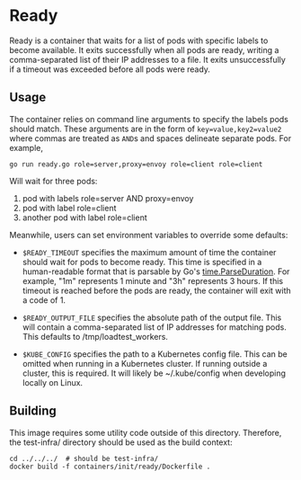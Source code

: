 # Ready

Ready is a container that waits for a list of pods with specific labels to
become available. It exits successfully when all pods are ready, writing a
comma-separated list of their IP addresses to a file. It exits unsuccessfully if
a timeout was exceeded before all pods were ready.

## Usage

The container relies on command line arguments to specify the labels pods should
match. These arguments are in the form of `key=value,key2=value2` where commas
are treated as `AND`s and spaces delineate separate pods. For example,

```
go run ready.go role=server,proxy=envoy role=client role=client
```

Will wait for three pods:

1.  pod with labels role=server AND proxy=envoy
2.  pod with label role=client
3.  another pod with label role=client

Meanwhile, users can set environment variables to override some defaults:

-   `$READY_TIMEOUT` specifies the maximum amount of time the container should
    wait for pods to become ready. This time is specified in a human-readable
    format that is parsable by Go's
    [time.ParseDuration](https://pkg.go.dev/time?tab=doc#ParseDuration). For
    example, "1m" represents 1 minute and "3h" represents 3 hours. If this
    timeout is reached before the pods are ready, the container will exit with a
    code of 1.

-   `$READY_OUTPUT_FILE` specifies the absolute path of the output file. This
    will contain a comma-separated list of IP addresses for matching pods. This
    defaults to /tmp/loadtest_workers.

-   `$KUBE_CONFIG` specifies the path to a Kubernetes config file. This can be
    omitted when running in a Kubernetes cluster. If running outside a cluster,
    this is required. It will likely be ~/.kube/config when developing locally
    on Linux.

## Building

This image requires some utility code outside of this directory. Therefore, the
test-infra/ directory should be used as the build context:

```
cd ../../../  # should be test-infra/
docker build -f containers/init/ready/Dockerfile .
```
